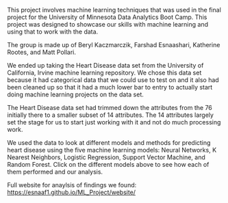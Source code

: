 This project involves machine learning techniques that was used in the final project for the University of Minnesota Data Analytics Boot Camp. This project was designed to showcase our skills with machine learning and using that to work with the data.

The group is made up of Beryl Kaczmarczik, Farshad Esnaashari, Katherine Rootes, and Matt Pollari.

We ended up taking the Heart Disease data set from the University of California, Irvine machine learning repository. We chose this data set because it had categorical data that we could use to test on and it also had been cleaned up so that it had a much lower bar to entry to actually start doing machine learning projects on the data set.

The Heart Disease data set had trimmed down the attributes from the 76 initially there to a smaller subset of 14 attributes. The 14 attributes largely set the stage for us to start just working with it and not do much processing work.

We used the data to look at different models and methods for predicting heart disease using the five machine learning models:  Neural Networks, K Nearest Neighbors, Logistic Regression, Support Vector Machine, and Random Forest. Click on the different models above to see how each of them performed and our analysis.

Full website for anaylsis of findings we found:
https://esnaaf1.github.io/ML_Project/website/
